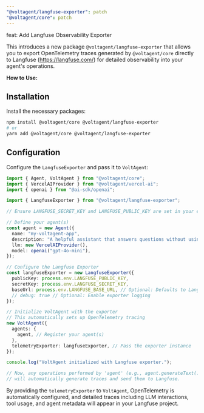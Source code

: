 ```yaml
---
"@voltagent/langfuse-exporter": patch
"@voltagent/core": patch
---
```


feat: Add Langfuse Observability Exporter

This introduces a new package `@voltagent/langfuse-exporter` that allows you to export OpenTelemetry traces generated by `@voltagent/core` directly to Langfuse (https://langfuse.com/) for detailed observability into your agent's operations.

**How to Use:**

## Installation

Install the necessary packages:

```bash
npm install @voltagent/core @voltagent/langfuse-exporter
# or
yarn add @voltagent/core @voltagent/langfuse-exporter
```

## Configuration

Configure the `LangfuseExporter` and pass it to `VoltAgent`:

```typescript
import { Agent, VoltAgent } from "@voltagent/core";
import { VercelAIProvider } from "@voltagent/vercel-ai";
import { openai } from "@ai-sdk/openai";

import { LangfuseExporter } from "@voltagent/langfuse-exporter";

// Ensure LANGFUSE_SECRET_KEY and LANGFUSE_PUBLIC_KEY are set in your environment

// Define your agent(s)
const agent = new Agent({
  name: "my-voltagent-app",
  description: "A helpful assistant that answers questions without using tools",
  llm: new VercelAIProvider(),
  model: openai("gpt-4o-mini"),
});

// Configure the Langfuse Exporter
const langfuseExporter = new LangfuseExporter({
  publicKey: process.env.LANGFUSE_PUBLIC_KEY,
  secretKey: process.env.LANGFUSE_SECRET_KEY,
  baseUrl: process.env.LANGFUSE_BASE_URL, // Optional: Defaults to Langfuse Cloud
  // debug: true // Optional: Enable exporter logging
});

// Initialize VoltAgent with the exporter
// This automatically sets up OpenTelemetry tracing
new VoltAgent({
  agents: {
    agent, // Register your agent(s)
  },
  telemetryExporter: langfuseExporter, // Pass the exporter instance
});

console.log("VoltAgent initialized with Langfuse exporter.");

// Now, any operations performed by 'agent' (e.g., agent.generateText(...))
// will automatically generate traces and send them to Langfuse.
```

By providing the `telemetryExporter` to `VoltAgent`, OpenTelemetry is automatically configured, and detailed traces including LLM interactions, tool usage, and agent metadata will appear in your Langfuse project.
